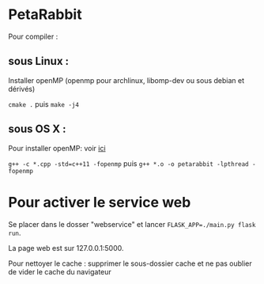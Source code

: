 # PetaRabbit

Pour compiler :

## sous Linux : 
Installer openMP (openmp pour archlinux, libomp-dev ou sous debian et dérivés)

``cmake .`` puis ```make -j4```

## sous OS X :
Pour installer openMP: voir [ici](https://stackoverflow.com/questions/35134681/installing-openmp-on-mac-os-x-10-11#35417448)

``g++ -c *.cpp -std=c++11 -fopenmp`` puis ``g++ *.o -o petarabbit -lpthread -fopenmp``


# Pour activer le service web

Se placer dans le dosser "webservice" et lancer `FLASK_APP=./main.py flask run`.

La page web est sur 127.0.0.1:5000.

Pour nettoyer le cache : supprimer le sous-dossier cache et ne pas oublier de vider le cache du navigateur
